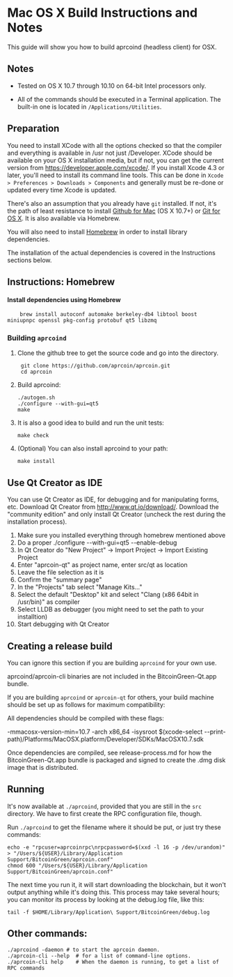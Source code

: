 Mac OS X Build Instructions and Notes
====================================
This guide will show you how to build aprcoind (headless client) for OSX.

Notes
-----

* Tested on OS X 10.7 through 10.10 on 64-bit Intel processors only.

* All of the commands should be executed in a Terminal application. The
built-in one is located in `/Applications/Utilities`.

Preparation
-----------

You need to install XCode with all the options checked so that the compiler
and everything is available in /usr not just /Developer. XCode should be
available on your OS X installation media, but if not, you can get the
current version from https://developer.apple.com/xcode/. If you install
Xcode 4.3 or later, you'll need to install its command line tools. This can
be done in `Xcode > Preferences > Downloads > Components` and generally must
be re-done or updated every time Xcode is updated.

There's also an assumption that you already have `git` installed. If
not, it's the path of least resistance to install [Github for Mac](https://mac.github.com/)
(OS X 10.7+) or
[Git for OS X](https://code.google.com/p/git-osx-installer/). It is also
available via Homebrew.

You will also need to install [Homebrew](http://brew.sh) in order to install library
dependencies.

The installation of the actual dependencies is covered in the Instructions
sections below.

Instructions: Homebrew
----------------------

#### Install dependencies using Homebrew

        brew install autoconf automake berkeley-db4 libtool boost miniupnpc openssl pkg-config protobuf qt5 libzmq

### Building `aprcoind`

1. Clone the github tree to get the source code and go into the directory.

        git clone https://github.com/aprcoin/aprcoin.git
        cd aprcoin

2.  Build aprcoind:

        ./autogen.sh
        ./configure --with-gui=qt5
        make

3.  It is also a good idea to build and run the unit tests:

        make check

4.  (Optional) You can also install aprcoind to your path:

        make install

Use Qt Creator as IDE
------------------------
You can use Qt Creator as IDE, for debugging and for manipulating forms, etc.
Download Qt Creator from http://www.qt.io/download/. Download the "community edition" and only install Qt Creator (uncheck the rest during the installation process).

1. Make sure you installed everything through homebrew mentioned above
2. Do a proper ./configure --with-gui=qt5 --enable-debug
3. In Qt Creator do "New Project" -> Import Project -> Import Existing Project
4. Enter "aprcoin-qt" as project name, enter src/qt as location
5. Leave the file selection as it is
6. Confirm the "summary page"
7. In the "Projects" tab select "Manage Kits..."
8. Select the default "Desktop" kit and select "Clang (x86 64bit in /usr/bin)" as compiler
9. Select LLDB as debugger (you might need to set the path to your installtion)
10. Start debugging with Qt Creator

Creating a release build
------------------------
You can ignore this section if you are building `aprcoind` for your own use.

aprcoind/aprcoin-cli binaries are not included in the BitcoinGreen-Qt.app bundle.

If you are building `aprcoind` or `aprcoin-qt` for others, your build machine should be set up
as follows for maximum compatibility:

All dependencies should be compiled with these flags:

 -mmacosx-version-min=10.7
 -arch x86_64
 -isysroot $(xcode-select --print-path)/Platforms/MacOSX.platform/Developer/SDKs/MacOSX10.7.sdk

Once dependencies are compiled, see release-process.md for how the BitcoinGreen-Qt.app
bundle is packaged and signed to create the .dmg disk image that is distributed.

Running
-------

It's now available at `./aprcoind`, provided that you are still in the `src`
directory. We have to first create the RPC configuration file, though.

Run `./aprcoind` to get the filename where it should be put, or just try these
commands:

    echo -e "rpcuser=aprcoinrpc\nrpcpassword=$(xxd -l 16 -p /dev/urandom)" > "/Users/${USER}/Library/Application Support/BitcoinGreen/aprcoin.conf"
    chmod 600 "/Users/${USER}/Library/Application Support/BitcoinGreen/aprcoin.conf"

The next time you run it, it will start downloading the blockchain, but it won't
output anything while it's doing this. This process may take several hours;
you can monitor its process by looking at the debug.log file, like this:

    tail -f $HOME/Library/Application\ Support/BitcoinGreen/debug.log

Other commands:
-------

    ./aprcoind -daemon # to start the aprcoin daemon.
    ./aprcoin-cli --help  # for a list of command-line options.
    ./aprcoin-cli help    # When the daemon is running, to get a list of RPC commands
